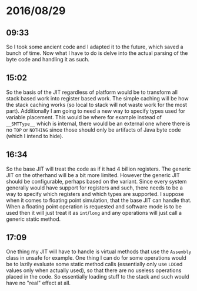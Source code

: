 # 2016/08/29

## 09:33

So I took some ancient code and I adapted it to the future, which saved a bunch
of time. Now what I have to do is delve into the actual parsing of the byte
code and handling it as such.

## 15:02

So the basis of the JIT regardless of platform would be to transform all
stack based work into register based work. The simple caching will be how the
stack caching works (so local to stack will not waste work for the most part).
Additionally I am going to need a new way to specify types used for variable
placement. This would be where for example instead of `__SMTType__` which is
internal, there would be an external one where there is no `TOP` or `NOTHING`
since those should only be artifacts of Java byte code (which I intend to
hide).

## 16:34

So the base JIT will treat the code as if it had 4 billion registers. The
generic JIT on the otherhand will be a bit more limited. However the generic
JIT should be configurable, perhaps based on the variant. Since every system
generally would have support for registers and such, there needs to be a way
to specify which registers and which types are supported. I suppose when it
comes to floating point simulation, that the base JIT can handle that. When a
floating point operation is requested and software mode is to be used then it
will just treat it as `int`/`long` and any operations will just call a generic
static method.

## 17:09

One thing my JIT will have to handle is virtual methods that use the
`Assembly` class in unsafe for example. One thing I can do for some operations
would be to lazily evaluate some static method calls (essentially only use
`LDC`ed values only when actually used), so that there are no useless
operations placed in the code. So essentially loading stuff to the stack and
such would have no "real" effect at all.

